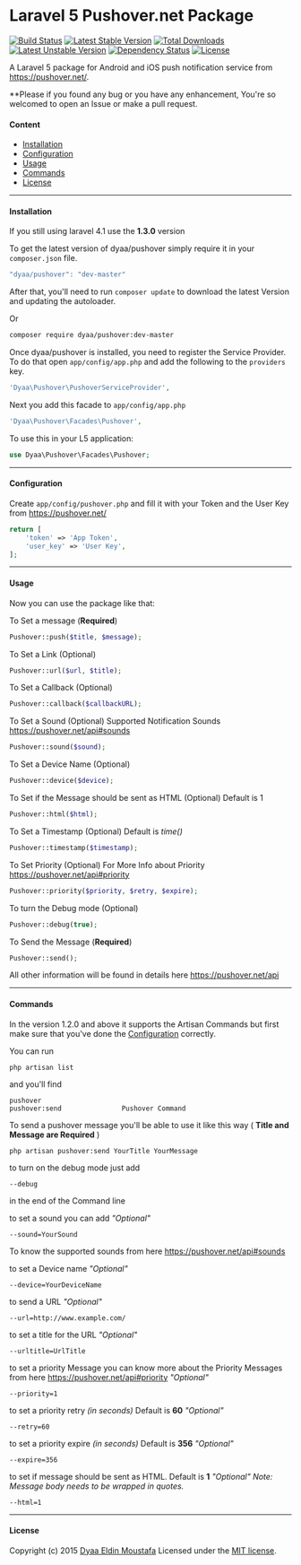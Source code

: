 Laravel 5 Pushover.net Package
======
[![Build Status](https://travis-ci.org/dyaa/Laravel-pushover.svg?branch=v1.4.0)](https://travis-ci.org/dyaa/Laravel-pushover) [![Latest Stable Version](https://poser.pugx.org/dyaa/pushover/v/stable.png)](https://packagist.org/packages/dyaa/pushover) [![Total Downloads](https://poser.pugx.org/dyaa/pushover/downloads.png)](https://packagist.org/packages/dyaa/pushover) [![Latest Unstable Version](https://poser.pugx.org/dyaa/pushover/v/unstable.png)](https://packagist.org/packages/dyaa/pushover) [![Dependency Status](https://www.versioneye.com/user/projects/5303cf06ec1375065e000003/badge.png)](https://www.versioneye.com/user/projects/5303cf06ec1375065e000003)  [![License](https://poser.pugx.org/dyaa/pushover/license.png)](https://packagist.org/packages/dyaa/pushover)

A Laravel 5 package for Android and iOS push notification service from https://pushover.net/.

**Please if you found any bug or you have any enhancement, You're so welcomed to open an Issue or make a pull request.

#### Content
- [Installation](#installation)
- [Configuration](#configuration)
- [Usage](#usage)
- [Commands](#commands)
- [License](#license)

----------


#### Installation
If you still using laravel 4.1 use the **1.3.0** version

To get the latest version of dyaa/pushover simply require it in your `composer.json` file.

```js
"dyaa/pushover": "dev-master"
```

After that, you'll need to run `composer update` to download the latest Version and updating the autoloader.

Or

```bash
composer require dyaa/pushover:dev-master
```



Once dyaa/pushover is installed, you need to register the Service Provider. To do that open `app/config/app.php` and add the following to the `providers` key.

```php
'Dyaa\Pushover\PushoverServiceProvider',
```

Next you add this facade to `app/config/app.php`

```php
'Dyaa\Pushover\Facades\Pushover',
```

To use this in your L5 application:

```php
use Dyaa\Pushover\Facades\Pushover;
```

----------


#### Configuration

Create `app/config/pushover.php`  and fill it with your Token and the User Key from https://pushover.net/

```php
return [
    'token' => 'App Token',
    'user_key' => 'User Key',
];
```

----------

#### Usage
Now you can use the package like that:

To Set a message (**Required**)
```php
Pushover::push($title, $message);
```
To Set a Link (Optional)
```php
Pushover::url($url, $title);
```
To Set a Callback (Optional)
```php
Pushover::callback($callbackURL);
```
To Set a Sound (Optional) Supported Notification Sounds https://pushover.net/api#sounds
```php
Pushover::sound($sound);
```
To Set a Device Name (Optional)
```php
Pushover::device($device);
```
To Set if the Message should be sent as HTML (Optional) Default is 1
```php
Pushover::html($html);
```
To Set a Timestamp (Optional) Default is *time()*
```php
Pushover::timestamp($timestamp);
```
To Set Priority (Optional) For More Info about Priority https://pushover.net/api#priority
```php
Pushover::priority($priority, $retry, $expire);
```
To turn the Debug mode (Optional)
```php
Pushover::debug(true);
```
To Send the Message (**Required**)
```php
Pushover::send();
```
All other information will be found in details here https://pushover.net/api


----------
#### Commands

In the version 1.2.0 and above it supports the Artisan Commands but first make sure that you've done the [Configuration](#configuration) correctly.

You can run

    php artisan list
and you'll find

    pushover
    pushover:send               Pushover Command

To send a pushover message you'll be able to use it like this way ( **Title and Message are Required** )

    php artisan pushover:send YourTitle YourMessage
to turn on the debug mode just add

    --debug
in the end of the Command line

to set a sound you can add *"Optional"*

    --sound=YourSound

To know the supported sounds from here https://pushover.net/api#sounds

to set a Device name *"Optional"*

    --device=YourDeviceName

to send a URL *"Optional"*

    --url=http://www.example.com/

to set a title for the URL *"Optional"*

    --urltitle=UrlTitle

to set a priority Message you can know more about the Priority Messages from here https://pushover.net/api#priority  *"Optional"*

    --priority=1

to set a priority retry *(in seconds)* Default is **60**  *"Optional"*

    --retry=60

to set a priority expire *(in seconds)* Default is **356**  *"Optional"*

    --expire=356

to set if message should be sent as HTML. Default is **1**  *"Optional"*
*Note: Message body needs to be wrapped in quotes.*

    --html=1

----------


#### License

Copyright (c) 2015 [Dyaa Eldin Moustafa][1] Licensed under the [MIT license][2].


  [1]: https://dyaa.me/
  [2]: https://github.com/dyaa/Laravel-pushover/blob/master/LICENSE
